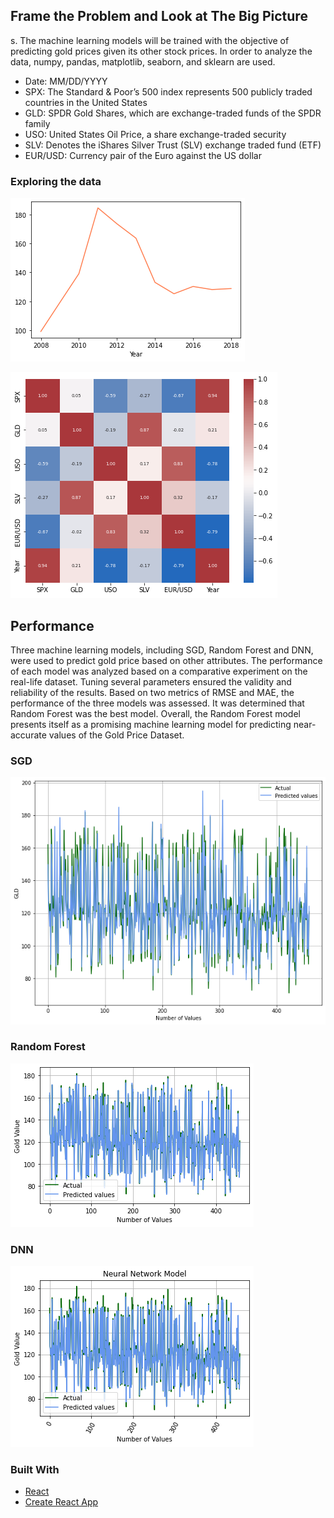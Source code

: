 <!-- GETTING STARTED -->
## Frame the Problem and Look at The Big Picture

s. The machine learning models will be trained with the objective of predicting gold prices given its other stock prices. In order to analyze the data, numpy, pandas, matplotlib, seaborn, and sklearn are used.

- Date: MM/DD/YYYY
- SPX: The Standard & Poor’s 500 index represents 500
publicly traded countries in the United States
- GLD: SPDR Gold Shares, which are exchange-traded
funds of the SPDR family
- USO: United States Oil Price, a share exchange-traded
security
- SLV: Denotes the iShares Silver Trust (SLV) exchange
traded fund (ETF)
- EUR/USD: Currency pair of the Euro against the US dollar

### Exploring the data
![graph](explore1.png)

![graph](explore2.png)

## Performance
Three machine learning models, including SGD, Random Forest and DNN, were used to predict gold price based on other attributes. The performance of each model was analyzed based on a comparative experiment on the real-life dataset. Tuning several parameters ensured the validity and reliability of the results. Based on two metrics of RMSE and MAE, the performance of the three
models was assessed. It was determined that Random Forest was the best model. Overall, the Random Forest model presents itself as a promising machine learning model for predicting near-accurate values of the Gold Price Dataset.

### SGD

![graph](SGD.png)

### Random Forest

![graph](random_forest.png)

### DNN

![graph](neural.png)

### Built With

* [React](https://reactjs.org/)
* [Create React App](https://github.com/facebook/create-react-app)
